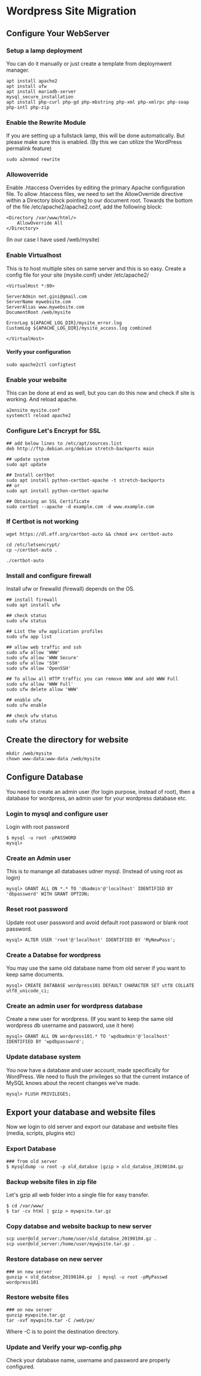 # Wordpress Site Migration

## Configure Your WebServer

### Setup a lamp deployment
You can do it manually or just create a template from deploymwent manager.
```
apt install apache2
apt install ufw
apt install mariadb-server
mysql_secure_installation
apt install php-curl php-gd php-mbstring php-xml php-xmlrpc php-soap php-intl php-zip
```
### Enable the Rewrite Module
If you are setting up a fullstack lamp, this will be done automatically. But please make sure this is enabled.
(By this we can utilize the WordPress permalink feature)
```
sudo a2enmod rewrite
```

### Allowoverride
Enable .htaccess Overrides by editing the primary Apache configuration file.
To allow .htaccess files, we need to set the AllowOverride directive within a Directory block pointing to our document root. Towards the bottom of the file /etc/apache2/apache2.conf, add the following block:

```
<Directory /var/www/html/>
    AllowOverride All
</Directory>
```
(In our case I have used /web/mysite)

### Enable Virtualhost
This is to host multiple sites on same server and this is so easy.
Create a config file for your site (mysite.conf) under /etc/apache2/
```
<VirtualHost *:80>

ServerAdmin net.gini@gmail.com
ServerName mywebsite.com
ServerAlias www.mywebsite.com
DocumentRoot /web/mysite

ErrorLog ${APACHE_LOG_DIR}/mysite_error.log
CustomLog ${APACHE_LOG_DIR}/mysite_access.log combined

</VirtualHost>
```
#### Verify your configuration
```
sudo apache2ctl configtest
```

### Enable your website
This can be done at end as well, but you can do this now and check if site is working. And reload apache.
```
a2ensite mysite.conf
systemctl reload apache2
```

### Configure Let's Encrypt for SSL
```
## add below lines to /etc/apt/sources.list
deb http://ftp.debian.org/debian stretch-backports main

## update system
sudo apt update

## Install certbot
sudo apt install python-certbot-apache -t stretch-backports
## or 
sudo apt install python-certbot-apache

## Obtaining an SSL Certificate
sudo certbot --apache -d example.com -d www.example.com
```
### If Certbot is not working
```
wget https://dl.eff.org/certbot-auto && chmod a+x certbot-auto

cd /etc/letsencrypt/
cp ~/certbot-auto .

./certbot-auto 

```

### Install and configure firewall
Install ufw or firewalld (firewall) depends on the OS.
```
## install firewall
sudo apt install ufw

## check status
sudo ufw status

## List the ufw application profiles 
sudo ufw app list

## allow web traffic and ssh
sudo ufw allow 'WWW'
sudo ufw allow 'WWW Secure'
sudo ufw allow 'SSH'
sudo ufw allow 'OpenSSH'

## To allow all HTTP traffic you can remove WWW and add WWW Full
sudo ufw allow 'WWW Full'
sudo ufw delete allow 'WWW'

## enable ufw
sudo ufw enable

## check ufw status
sudo ufw status

```

## Create the directory for website
```
mkdir /web/mysite
chown www-data:www-data /web/mysite
```

## Configure Database
You need to create an admin user (for login purpose, instead of root), then a database for wordpress, an admin user for your wordpress database etc.

### Login to mysql and configure user
Login with root password
```
$ mysql -u root -pPASSWORD
mysql> 
```
### Create an Admin user 
This is to manange all databases udner mysql. (Instead of using root as login)
```
mysql> GRANT ALL ON *.* TO 'dbadmin'@'localhost' IDENTIFIED BY 'dbpassword' WITH GRANT OPTION;
```
### Reset root password
Update root user password and avoid default root password or blank root password.
```
mysql> ALTER USER 'root'@'localhost' IDENTIFIED BY 'MyNewPass';
```

### Create a Databse for wordpress
You may use the same old database name from old server if you want to keep same documents.
```
mysql> CREATE DATABASE wordpress101 DEFAULT CHARACTER SET utf8 COLLATE utf8_unicode_ci;
```

### Create an admin user for wordpress database
Create a new user for wordpress. (If you want to keep the same old wordpress db username and password, use it here)
```
mysql> GRANT ALL ON wordpress101.* TO 'wpdbadmin'@'localhost' IDENTIFIED BY 'wpdbpassword';
```
### Update database system
You now have a database and user account, made specifically for WordPress. We need to flush the privileges so that the current instance of MySQL knows about the recent changes we've made.
```
mysql> FLUSH PRIVILEGES;
```

## Export your database and website files
Now we login to old server and export our database and website files (media, scripts, plugins etc)

### Export Database
```
### from old server
$ mysqldump -u root -p old_databse |gzip > old_databse_20190104.gz
```

### Backup website files in zip file
Let's gzip all web folder into a single file for easy transfer.
```
$ cd /var/www/
$ tar -cv html | gzip > mywpsite.tar.gz
```

### Copy databse and website backup to new server
```
scp user@old_server:/home/user/old_databse_20190104.gz .
scp user@old_server:/home/user/mywpsite.tar.gz .
```

### Restore database on new server
```
### on new server
gunzip < old_databse_20190104.gz  | mysql -u root -pMyPasswd wordpress101

```

### Restore website files
```
### on new server
gunzip mywpsite.tar.gz
tar -xvf mywpsite.tar -C /web/pe/
```
Where -C is to point the destination directory.

### Update and Verify your wp-config.php
Check your database name, username and password are properly configured.


